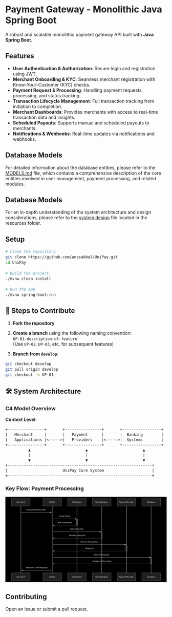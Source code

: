# Payment Gateway - Monolithic Java Spring Boot

A robust and scalable monolithic payment gateway API built with **Java Spring Boot**.

## Features

- **User Authentication & Authorization**: Secure login and registration using JWT.
- **Merchant Onboarding & KYC**: Seamless merchant registration with Know-Your-Customer (KYC) checks.
- **Payment Request & Processing**: Handling payment requests, processing, and status tracking.
- **Transaction Lifecycle Management**: Full transaction tracking from initiation to completion.
- **Merchant Dashboards**: Provides merchants with access to real-time transaction data and insights.
- **Scheduled Payouts**: Supports manual and scheduled payouts to merchants.
- **Notifications & Webhooks**: Real-time updates via notifications and webhooks.

## Database Models

For detailed information about the database entities, please refer to the [MODELS.md](MODELS.md) file, which contains a comprehensive description of the core entities involved in user management, payment processing, and related modules.

## Database Models

For an in-depth understanding of the system architecture and design considerations, please refer to the [system design](resources/system-design.md) file located in the resources folder.

## Setup

```bash
# Clone the repository
git clone https://github.com/anasabbal/UniPay.git
cd UniPay

# Build the project
./mvnw clean install

# Run the app
./mvnw spring-boot:run
```

## 🚀 Steps to Contribute

1. **Fork the repository**

2. **Create a branch** using the following naming convention:  
   `UP-01-description-of-feature`  
   (Use `UP-02`, `UP-03`, etc. for subsequent features)

3. **Branch from `develop`**:
```bash
git checkout develop
git pull origin develop
git checkout -b UP-01
```

## 🛠️ System Architecture

### C4 Model Overview
**Context Level**:
```plaintext
+----------------+       +----------------+       +-----------------+
|   Merchant     |       |   Payment      |       |  Banking        |
|   Applications |<----->|   Providers    |<----->|  Systems        |
+----------------+       +----------------+       +-----------------+
          ▲                        ▲                        ▲
          |                        |                        |
          ▼                        ▼                        ▼
+---------------------------------------------------------------+
|                        UniPay Core System                     |
+---------------------------------------------------------------+
```

### Key Flow: Payment Processing
![Payment Processing Flow](img/pay-proc.png)

## Contributing

Open an issue or submit a pull request.
